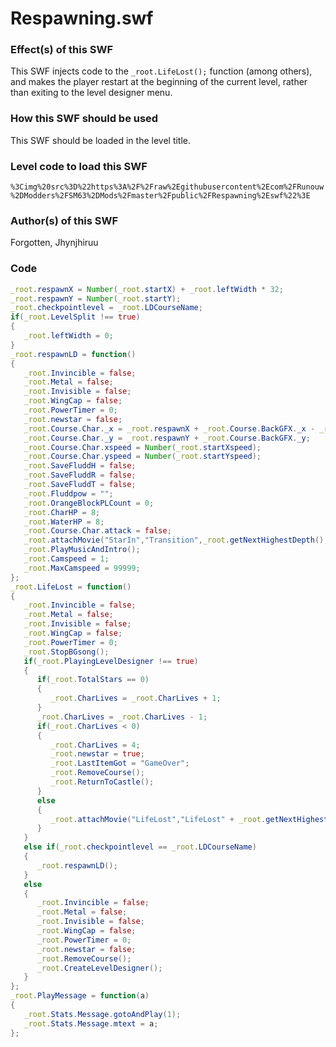 # Respawning.swf

### Effect(s) of this SWF
This SWF injects code to the `_root.LifeLost();` function (among others), and makes the player restart at the beginning of the current level, rather than exiting to the level designer menu.

### How this SWF should be used
This SWF should be loaded in the level title.

### Level code to load this SWF
`%3Cimg%20src%3D%22https%3A%2F%2Fraw%2Egithubusercontent%2Ecom%2FRunouw%2DModders%2FSM63%2DMods%2Fmaster%2Fpublic%2FRespawning%2Eswf%22%3E`

### Author(s) of this SWF
Forgotten, Jhynjhiruu

### Code
```actionscript
_root.respawnX = Number(_root.startX) + _root.leftWidth * 32;
_root.respawnY = Number(_root.startY);
_root.checkpointlevel = _root.LDCourseName;
if(_root.LevelSplit !== true)
{
   _root.leftWidth = 0;
}
_root.respawnLD = function()
{
   _root.Invincible = false;
   _root.Metal = false;
   _root.Invisible = false;
   _root.WingCap = false;
   _root.PowerTimer = 0;
   _root.newstar = false;
   _root.Course.Char._x = _root.respawnX + _root.Course.BackGFX._x - _root.leftWidth * 32;
   _root.Course.Char._y = _root.respawnY + _root.Course.BackGFX._y;
   _root.Course.Char.xspeed = Number(_root.startXspeed);
   _root.Course.Char.yspeed = Number(_root.startYspeed);
   _root.SaveFluddH = false;
   _root.SaveFluddR = false;
   _root.SaveFluddT = false;
   _root.Fluddpow = "";
   _root.OrangeBlockPLCount = 0;
   _root.CharHP = 8;
   _root.WaterHP = 8;
   _root.Course.Char.attack = false;
   _root.attachMovie("StarIn","Transition",_root.getNextHighestDepth(),{_x:_root.screensizeX / 2,_y:_root.screensizeY / 2});
   _root.PlayMusicAndIntro();
   _root.Camspeed = 1;
   _root.MaxCamspeed = 99999;
};
_root.LifeLost = function()
{
   _root.Invincible = false;
   _root.Metal = false;
   _root.Invisible = false;
   _root.WingCap = false;
   _root.PowerTimer = 0;
   _root.StopBGsong();
   if(_root.PlayingLevelDesigner !== true)
   {
      if(_root.TotalStars == 0)
      {
         _root.CharLives = _root.CharLives + 1;
      }
      _root.CharLives = _root.CharLives - 1;
      if(_root.CharLives < 0)
      {
         _root.CharLives = 4;
         _root.newstar = true;
         _root.LastItemGot = "GameOver";
         _root.RemoveCourse();
         _root.ReturnToCastle();
      }
      else
      {
         _root.attachMovie("LifeLost","LifeLost" + _root.getNextHighestDepth(),_root.getNextHighestDepth(),{_x:_root.screensizeX / 2,_y:_root.screensizeY / 2});
      }
   }
   else if(_root.checkpointlevel == _root.LDCourseName)
   {
      _root.respawnLD();
   }
   else
   {
      _root.Invincible = false;
      _root.Metal = false;
      _root.Invisible = false;
      _root.WingCap = false;
      _root.PowerTimer = 0;
      _root.newstar = false;
      _root.RemoveCourse();
      _root.CreateLevelDesigner();
   }
};
_root.PlayMessage = function(a)
{
   _root.Stats.Message.gotoAndPlay(1);
   _root.Stats.Message.mtext = a;
};

```

